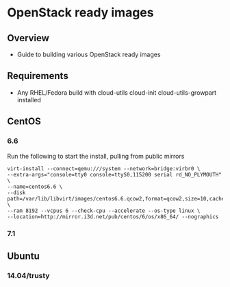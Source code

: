 # OpenStack ready images

## Overview

 * Guide to building various OpenStack ready images

## Requirements
 * Any RHEL/Fedora build with cloud-utils cloud-init cloud-utils-growpart installed 

## CentOS 
### 6.6 

Run the following to start the install, pulling from public mirrors 

```
virt-install --connect=qemu:///system --network=bridge:virbr0 \
--extra-args="console=tty0 console=ttyS0,115200 serial rd_NO_PLYMOUTH" \
--name=centos6.6 \
--disk path=/var/lib/libvirt/images/centos6.6.qcow2,format=qcow2,size=10,cache=none \
--ram 8192 --vcpus 6 --check-cpu --accelerate --os-type linux \
--location=http://mirror.i3d.net/pub/centos/6/os/x86_64/ --nographics
```

### 7.1 

## Ubuntu
### 14.04/trusty